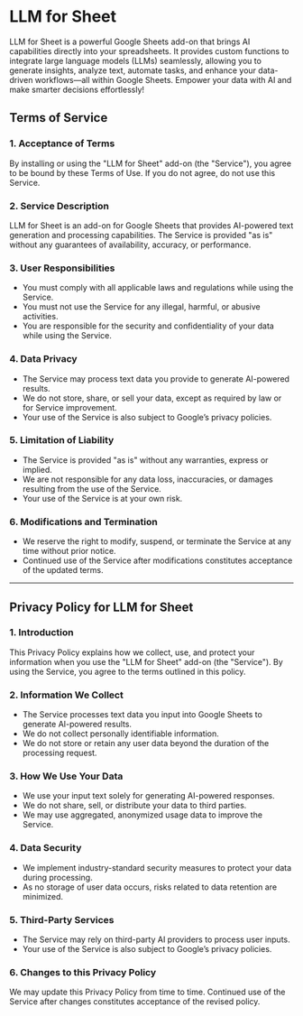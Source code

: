 # LLM for Sheet

LLM for Sheet is a powerful Google Sheets add-on that brings AI capabilities directly into your spreadsheets. It provides custom functions to integrate large language models (LLMs) seamlessly, allowing you to generate insights, analyze text, automate tasks, and enhance your data-driven workflows—all within Google Sheets. Empower your data with AI and make smarter decisions effortlessly!


## Terms of Service

### 1. Acceptance of Terms  
By installing or using the "LLM for Sheet" add-on (the "Service"), you agree to be bound by these Terms of Use. If you do not agree, do not use this Service.

### 2. Service Description  
LLM for Sheet is an add-on for Google Sheets that provides AI-powered text generation and processing capabilities. The Service is provided "as is" without any guarantees of availability, accuracy, or performance.

### 3. User Responsibilities  
- You must comply with all applicable laws and regulations while using the Service.  
- You must not use the Service for any illegal, harmful, or abusive activities.  
- You are responsible for the security and confidentiality of your data while using the Service.  

### 4. Data Privacy  
- The Service may process text data you provide to generate AI-powered results.  
- We do not store, share, or sell your data, except as required by law or for Service improvement.  
- Your use of the Service is also subject to Google’s privacy policies.  

### 5. Limitation of Liability  
- The Service is provided "as is" without any warranties, express or implied.  
- We are not responsible for any data loss, inaccuracies, or damages resulting from the use of the Service.  
- Your use of the Service is at your own risk.  

### 6. Modifications and Termination  
- We reserve the right to modify, suspend, or terminate the Service at any time without prior notice.  
- Continued use of the Service after modifications constitutes acceptance of the updated terms.

---

## Privacy Policy for LLM for Sheet

### 1. Introduction  
This Privacy Policy explains how we collect, use, and protect your information when you use the "LLM for Sheet" add-on (the "Service"). By using the Service, you agree to the terms outlined in this policy.

### 2. Information We Collect  
- The Service processes text data you input into Google Sheets to generate AI-powered results.
- We do not collect personally identifiable information.
- We do not store or retain any user data beyond the duration of the processing request.

### 3. How We Use Your Data  
- We use your input text solely for generating AI-powered responses.
- We do not share, sell, or distribute your data to third parties.
- We may use aggregated, anonymized usage data to improve the Service.

### 4. Data Security  
- We implement industry-standard security measures to protect your data during processing.
- As no storage of user data occurs, risks related to data retention are minimized.

### 5. Third-Party Services  
- The Service may rely on third-party AI providers to process user inputs.
- Your use of the Service is also subject to Google’s privacy policies.

### 6. Changes to this Privacy Policy  
We may update this Privacy Policy from time to time. Continued use of the Service after changes constitutes acceptance of the revised policy.

